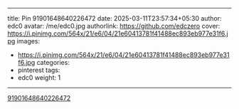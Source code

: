 
---
title: Pin 91901648640226472
date: 2025-03-11T23:57:34+05:30
author: edc0
avatar: /me/edc0.jpg
authorlink: https://github.com/edczero
cover: https://i.pinimg.com/564x/21/e6/04/21e60413781f41488ec893eb977e31f6.jpg
images:
   - https://i.pinimg.com/564x/21/e6/04/21e60413781f41488ec893eb977e31f6.jpg
categories:
  - pinterest
tags:
  - edc0
weight: 1
---

<!--more-->

[91901648640226472](https://in.pinterest.com/pin/91901648640226472/)

	